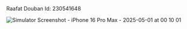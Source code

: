 Raafat Douban Id: 230541648 

![Simulator Screenshot - iPhone 16 Pro Max - 2025-05-01 at 00 10 01](https://github.com/user-attachments/assets/77017769-3741-4d46-b984-5052dbcec151)
